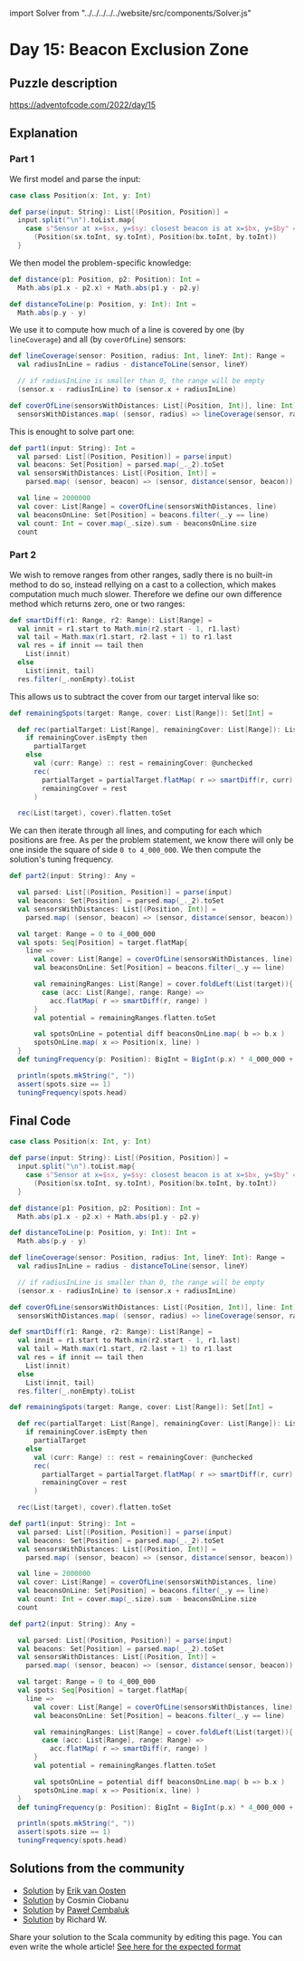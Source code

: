 import Solver from "../../../../../website/src/components/Solver.js"

# Day 15: Beacon Exclusion Zone

## Puzzle description

https://adventofcode.com/2022/day/15

## Explanation

### Part 1

We first model and parse the input:

```scala
case class Position(x: Int, y: Int)

def parse(input: String): List[(Position, Position)] =
  input.split("\n").toList.map{
    case s"Sensor at x=$sx, y=$sy: closest beacon is at x=$bx, y=$by" =>
      (Position(sx.toInt, sy.toInt), Position(bx.toInt, by.toInt))
  }
```

We then model the problem-specific knowledge:

```scala
def distance(p1: Position, p2: Position): Int =
  Math.abs(p1.x - p2.x) + Math.abs(p1.y - p2.y)

def distanceToLine(p: Position, y: Int): Int =
  Math.abs(p.y - y)
```

We use it to compute how much of a line is covered by one (by `lineCoverage`) and all (by `coverOfLine`) sensors:

```scala
def lineCoverage(sensor: Position, radius: Int, lineY: Int): Range =
  val radiusInLine = radius - distanceToLine(sensor, lineY)

  // if radiusInLine is smaller than 0, the range will be empty
  (sensor.x - radiusInLine) to (sensor.x + radiusInLine)

def coverOfLine(sensorsWithDistances: List[(Position, Int)], line: Int) =
  sensorsWithDistances.map( (sensor, radius) => lineCoverage(sensor, radius, line) ).filter(_.nonEmpty)
```

This is enought to solve part one:

```scala
def part1(input: String): Int =
  val parsed: List[(Position, Position)] = parse(input)
  val beacons: Set[Position] = parsed.map(_._2).toSet
  val sensorsWithDistances: List[(Position, Int)] =
    parsed.map( (sensor, beacon) => (sensor, distance(sensor, beacon)) )

  val line = 2000000
  val cover: List[Range] = coverOfLine(sensorsWithDistances, line)
  val beaconsOnLine: Set[Position] = beacons.filter(_.y == line)
  val count: Int = cover.map(_.size).sum - beaconsOnLine.size
  count
```
### Part 2

We wish to remove ranges from other ranges, sadly there is no built-in method to do so, instead rellying on a cast to a collection, which makes computation much much slower.
Therefore we define our own difference method which returns zero, one or two ranges:

```scala
def smartDiff(r1: Range, r2: Range): List[Range] =
  val innit = r1.start to Math.min(r2.start - 1, r1.last)
  val tail = Math.max(r1.start, r2.last + 1) to r1.last
  val res = if innit == tail then
    List(innit)
  else
    List(innit, tail)
  res.filter(_.nonEmpty).toList
```

This allows us to subtract the cover from our target interval like so:

```scala
def remainingSpots(target: Range, cover: List[Range]): Set[Int] =

  def rec(partialTarget: List[Range], remainingCover: List[Range]): List[Range] =
    if remainingCover.isEmpty then
      partialTarget
    else
      val (curr: Range) :: rest = remainingCover: @unchecked
      rec(
        partialTarget = partialTarget.flatMap( r => smartDiff(r, curr) ),
        remainingCover = rest
      )

  rec(List(target), cover).flatten.toSet
```

We can then iterate through all lines, and computing for each which positions are free. As per the problem statement, we know there will only be one inside the square of side `0 to 4_000_000`. We then compute the solution's tuning frequency.

```scala
def part2(input: String): Any =

  val parsed: List[(Position, Position)] = parse(input)
  val beacons: Set[Position] = parsed.map(_._2).toSet
  val sensorsWithDistances: List[(Position, Int)] =
    parsed.map( (sensor, beacon) => (sensor, distance(sensor, beacon)) )

  val target: Range = 0 to 4_000_000
  val spots: Seq[Position] = target.flatMap{
    line =>
      val cover: List[Range] = coverOfLine(sensorsWithDistances, line)
      val beaconsOnLine: Set[Position] = beacons.filter(_.y == line)

      val remainingRanges: List[Range] = cover.foldLeft(List(target)){
        case (acc: List[Range], range: Range) =>
          acc.flatMap( r => smartDiff(r, range) )
      }
      val potential = remainingRanges.flatten.toSet

      val spotsOnLine = potential diff beaconsOnLine.map( b => b.x )
      spotsOnLine.map( x => Position(x, line) )
  }
  def tuningFrequency(p: Position): BigInt = BigInt(p.x) * 4_000_000 + p.y

  println(spots.mkString(", "))
  assert(spots.size == 1)
  tuningFrequency(spots.head)
```



## Final Code

```scala
case class Position(x: Int, y: Int)

def parse(input: String): List[(Position, Position)] =
  input.split("\n").toList.map{
    case s"Sensor at x=$sx, y=$sy: closest beacon is at x=$bx, y=$by" =>
      (Position(sx.toInt, sy.toInt), Position(bx.toInt, by.toInt))
  }

def distance(p1: Position, p2: Position): Int =
  Math.abs(p1.x - p2.x) + Math.abs(p1.y - p2.y)

def distanceToLine(p: Position, y: Int): Int =
  Math.abs(p.y - y)

def lineCoverage(sensor: Position, radius: Int, lineY: Int): Range =
  val radiusInLine = radius - distanceToLine(sensor, lineY)

  // if radiusInLine is smaller than 0, the range will be empty
  (sensor.x - radiusInLine) to (sensor.x + radiusInLine)

def coverOfLine(sensorsWithDistances: List[(Position, Int)], line: Int) =
  sensorsWithDistances.map( (sensor, radius) => lineCoverage(sensor, radius, line) ).filter(_.nonEmpty)

def smartDiff(r1: Range, r2: Range): List[Range] =
  val innit = r1.start to Math.min(r2.start - 1, r1.last)
  val tail = Math.max(r1.start, r2.last + 1) to r1.last
  val res = if innit == tail then
    List(innit)
  else
    List(innit, tail)
  res.filter(_.nonEmpty).toList

def remainingSpots(target: Range, cover: List[Range]): Set[Int] =

  def rec(partialTarget: List[Range], remainingCover: List[Range]): List[Range] =
    if remainingCover.isEmpty then
      partialTarget
    else
      val (curr: Range) :: rest = remainingCover: @unchecked
      rec(
        partialTarget = partialTarget.flatMap( r => smartDiff(r, curr) ),
        remainingCover = rest
      )

  rec(List(target), cover).flatten.toSet

def part1(input: String): Int =
  val parsed: List[(Position, Position)] = parse(input)
  val beacons: Set[Position] = parsed.map(_._2).toSet
  val sensorsWithDistances: List[(Position, Int)] =
    parsed.map( (sensor, beacon) => (sensor, distance(sensor, beacon)) )

  val line = 2000000
  val cover: List[Range] = coverOfLine(sensorsWithDistances, line)
  val beaconsOnLine: Set[Position] = beacons.filter(_.y == line)
  val count: Int = cover.map(_.size).sum - beaconsOnLine.size
  count

def part2(input: String): Any =

  val parsed: List[(Position, Position)] = parse(input)
  val beacons: Set[Position] = parsed.map(_._2).toSet
  val sensorsWithDistances: List[(Position, Int)] =
    parsed.map( (sensor, beacon) => (sensor, distance(sensor, beacon)) )

  val target: Range = 0 to 4_000_000
  val spots: Seq[Position] = target.flatMap{
    line =>
      val cover: List[Range] = coverOfLine(sensorsWithDistances, line)
      val beaconsOnLine: Set[Position] = beacons.filter(_.y == line)

      val remainingRanges: List[Range] = cover.foldLeft(List(target)){
        case (acc: List[Range], range: Range) =>
          acc.flatMap( r => smartDiff(r, range) )
      }
      val potential = remainingRanges.flatten.toSet

      val spotsOnLine = potential diff beaconsOnLine.map( b => b.x )
      spotsOnLine.map( x => Position(x, line) )
  }
  def tuningFrequency(p: Position): BigInt = BigInt(p.x) * 4_000_000 + p.y

  println(spots.mkString(", "))
  assert(spots.size == 1)
  tuningFrequency(spots.head)
```

## Solutions from the community

- [Solution](https://github.com/erikvanoosten/advent-of-code/blob/main/src/main/scala/nl/grons/advent/y2022/Day15.scala) by [Erik van Oosten](https://github.com/erikvanoosten)
- [Solution](https://github.com/cosminci/advent-of-code/blob/master/src/main/scala/com/github/cosminci/aoc/_2022/Day15.scala) by Cosmin Ciobanu
- [Solution](https://github.com/AvaPL/Advent-of-Code-2022/tree/main/src/main/scala/day15) by [Paweł Cembaluk](https://github.com/AvaPL)
- [Solution](https://github.com/w-r-z-k/aoc2022/blob/main/src/main/scala/Day15.scala) by Richard W.

Share your solution to the Scala community by editing this page.
You can even write the whole article! [See here for the expected format](https://github.com/scalacenter/scala-advent-of-code/discussions/424)
